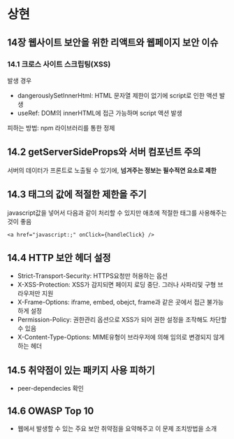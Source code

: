 # 상현
## 14장 웹사이트 보안을 위한 리액트와 웹페이지 보안 이슈

### 14.1 크로스 사이트 스크립팅(XSS)

발생 경우

- dangerouslySetInnerHtml: HTML 문자열 제한이 없기에 script로 인한 액션 발생
- useRef: DOM의 innerHTML에 접근 가능하며 script 액션 발생

피하는 방법: npm 라이브러리를 통한 정제

## 14.2 getServerSideProps와 서버 컴포넌트 주의

서버의 데이터가 프론트로 노출될 수 있기에, **넘겨주는 정보는 필수적연 요소로 제한**

## 14.3 <a>태그의 값에 적절한 제한을 주기

javascript값을 넣어서 다음과 같이 처리할 수 있지만 애초에 적절한 태그를 사용해주는 것이 좋음

```tsx
<a href="javascript:;" onClick={handleClick} />
```

## 14.4 HTTP 보안 헤더 설정

- Strict-Transport-Security: HTTPS요청만 허용하는 옵션  
- X-XSS-Protection: XSS가 감지되면 페이지 로딩 중단. 그러나 사파리및 구형 브라우저만 지원
- X-Frame-Options: iframe, embed, obejct, frame과 같은 곳에서 접근 불가능하게 설정
- Permission-Policy: 권한관리 옵션으로 XSS가 되어 권한 설정을 조작해도 차단할 수 있음
- X-Content-Type-Options: MIME유형이 브라우저에 의해 임의로 변경되지 않게 하는 헤더


## 14.5 취약점이 있는 패키지 사용 피하기

- peer-dependecies 확인

## 14.6 OWASP Top 10

- 웹에서 발생할 수 있는 주요 보안 취약점을 요약해주고 이 문제 조치방법을 소개
